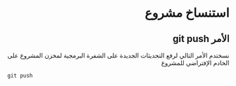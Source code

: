<div dir="rtl">

 # **استنساخ مشروع**


 ## الأمر git push


نسختدم الأمر التالي لرفع التحديثات الجديدة على الشفرة البرمجية لمخزن المشروع على الخادم الإفتراضي للمشروع

<div dir="ltr">

`git push`

</div>

</div>